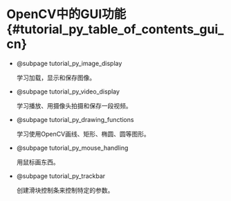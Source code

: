 # OpenCV中的GUI功能{#tutorial_py_table_of_contents_gui_cn}

- @subpage tutorial_py_image_display

  学习加载，显示和保存图像。

- @subpage tutorial_py_video_display

  学习播放、用摄像头拍摄和保存一段视频。

- @subpage tutorial_py_drawing_functions

  学习使用OpenCV画线、矩形、椭圆、圆等图形。

- @subpage tutorial_py_mouse_handling

  用鼠标画东西。

- @subpage tutorial_py_trackbar

  创建滑块控制条来控制特定的参数。
